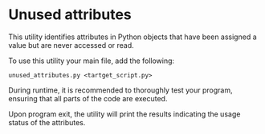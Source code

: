 # Unused attributes

This utility identifies attributes in Python objects that have been assigned a value but are never accessed or read.

To use this utility your main file, add the following:

    unused_attributes.py <tartget_script.py>

During runtime, it is recommended to thoroughly test your program, ensuring that all parts of the code are executed. 

Upon program exit, the utility will print the results indicating the usage status of the attributes.
